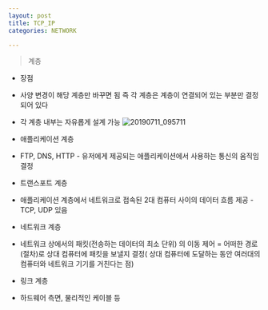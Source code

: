 ```yaml
---
layout: post
title: TCP_IP
categories: NETWORK

---
```




> 계층 
* 장점
 * 사양 변경이 해당 계층만 바꾸면 됨 즉 각 계층은 계층이 연결되어 있는 부분만 결정되어 있다
 * 각 계층 내부는 자유롭게 설계 가능
 ![20190711_095711](https://user-images.githubusercontent.com/47915302/61014412-451ca980-a3c2-11e9-873b-2d281690b51f.png)

* 애플리케이션 계층 
 * FTP, DNS, HTTP - 유저에게 제공되는 애플리케이션에서 사용하는 통신의 움직임 결정
 
* 트랜스포트 계층 
 *  애플리케이션 계층에서 네트워크로 접속된 2대 컴퓨터 사이의  데이터 흐름 제공 - TCP, UDP 있음
 
* 네트워크 계층
 * 네트워크 상에서의 패킷(전송하는 데이터의 최소 단위) 의 이동 제어 = 어떠한 경로(절차)로 상대 컴퓨터에 패킷을 보낼지 결정( 상대 컴퓨터에 도달하는 동안 여러대의 컴퓨터와 네트워크 기기를 거친다는 점)
 
* 링크 계층
 * 하드웨어 측면, 물리적인 케이블 등 
